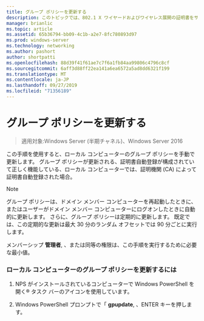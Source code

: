 ```yaml
---
title: グループ ポリシーを更新する
description: このトピックでは、802.1 X ワイヤードおよびワイヤレス展開の証明書をサーバーのデプロイ ガイドの一部
manager: brianlic
ms.topic: article
ms.assetid: 65b36794-bb09-4c1b-a2e7-8fc780893d97
ms.prod: windows-server
ms.technology: networking
ms.author: pashort
author: shortpatti
ms.openlocfilehash: 88d39f41f61ae7c7f6a1fb84aa99806c4796c8cf
ms.sourcegitcommit: 6aff3d88ff22ea141a6ea6572a5ad8dd6321f199
ms.translationtype: MT
ms.contentlocale: ja-JP
ms.lasthandoff: 09/27/2019
ms.locfileid: "71356189"
---
```

# <a name="refresh-group-policy"></a>グループ ポリシーを更新する

>適用対象:Windows Server (半期チャネル)、Windows Server 2016

この手順を使用すると、ローカル コンピューターのグループ ポリシーを手動で更新します。 グループ ポリシーが更新される、証明書自動登録が構成されていて正しく機能している、ローカル コンピューターでは、証明機関 (CA) によって証明書自動登録された場合。  
  
> [!NOTE]  
> グループ ポリシーは、ドメイン メンバー コンピューターを再起動したときに、またはユーザーがドメイン メンバー コンピューターにログオンしたときに自動的に更新します。 さらに、グループ ポリシーは定期的に更新します。 既定では、この定期的な更新は最大 30 分のランダム オフセットでは 90 分ごとに実行します。  
  
メンバーシップ **管理者**, 、または同等の権限は、この手順を実行するために必要な最小値。  
  
### <a name="to-refresh-group-policy-on-the-local-computer"></a>ローカル コンピューターのグループ ポリシーを更新するには  
  
1.  NPS がインストールされているコンピューターで Windows PowerShell を開く&reg; タスク バーのアイコンを使用しています。  
  
2.  Windows PowerShell プロンプトで「 **gpupdate**, 、ENTER キーを押します。  
  


